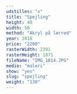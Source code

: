```yaml
---
udstilles: "x"
title: "Spejling"
height: 40
width: 50
method: "Akryl på lærred"
year: 2018
price: "2200"
rasterWidth: 2391
rasterHeight: 1871
fileName: "IMG_1814.JPG"
medie: "maleri"
show: "yes"
slug: "spejling"
weight: "130"
---
```

